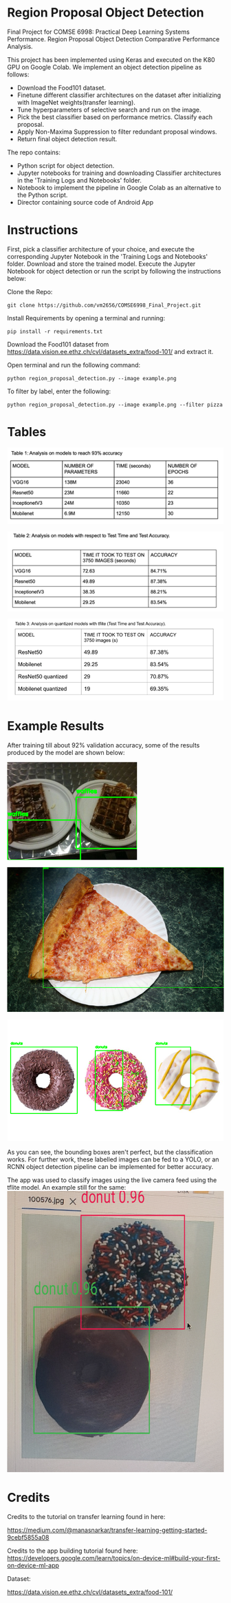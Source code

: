# Region Proposal Object Detection
Final Project for COMSE 6998: Practical Deep Learning Systems Performance. Region Proposal Object Detection Comparative Performance Analysis.

This project has been implemented using Keras and executed on the K80 GPU on Google Colab. We implement an object detection pipeline as follows:
- Download the Food101 dataset.
- Finetune different classifier architectures on the dataset after initializing with ImageNet weights(transfer learning).
- Tune hyperparameters of selective search and run on the image.
- Pick the best classifier based on performance metrics. Classify each proposal.
- Apply Non-Maxima Suppression to filter redundant proposal windows.
- Return final object detection result.

The repo contains:
- Python script for object detection.
- Jupyter notebooks for training and downloading Classifier architectures in the 'Training Logs and Notebooks' folder. 
- Notebook to implement the pipeline in Google Colab as an alternative to the Python script.
- Director containing source code of Android App

# Instructions 

First, pick a classifier architecture of your choice, and execute the corresponding Jupyter Notebook in the 'Training Logs and Notebooks' folder. Download and store the trained model. Execute the Jupyter Notebook for object detection or run the script by following the instructions below:

Clone the Repo:

	git clone https://github.com/vm2656/COMSE6998_Final_Project.git

Install Requirements by opening a terminal and running:

	pip install -r requirements.txt
  
Download the Food101 dataset from https://data.vision.ee.ethz.ch/cvl/datasets_extra/food-101/ and extract it.

Open terminal and run the following command:

	python region_proposal_detection.py --image example.png

To filter by label, enter the following:
     
    python region_proposal_detection.py --image example.png --filter pizza


# Tables 
![](https://github.com/vm2656/COMSE6998_Final_Project/blob/main/Images/Table1.png)

![](https://github.com/vm2656/COMSE6998_Final_Project/blob/main/Images/Table2.png)

![](https://github.com/vm2656/COMSE6998_Final_Project/blob/main/Images/Table3.png)

# Example Results

After training till about 92% validation accuracy, some of the results produced by the model are shown below:

![](https://github.com/vm2656/COMSE6998_Final_Project/blob/main/Images/afternonmax3.png) 

![](https://github.com/vm2656/COMSE6998_Final_Project/blob/main/Images/afternonmax4.png)

![](https://github.com/vm2656/COMSE6998_Final_Project/blob/main/Images/afternonmax5.png)

As you can see, the bounding boxes aren't perfect, but the classification works. For further work, these labelled images can be fed to a YOLO, or an RCNN object detection pipeline can be implemented for better accuracy.  
  
The app was used to classify images using the live camera feed using the tflite model. An example still for the same:
![](https://github.com/vm2656/COMSE6998_Final_Project/blob/main/Images/app_donut.png)

# Credits
Credits to the tutorial on transfer learning found in here:

https://medium.com/@manasnarkar/transfer-learning-getting-started-9cebf5855a08

Credits to the app building tutorial found here:
https://developers.google.com/learn/topics/on-device-ml#build-your-first-on-device-ml-app

Dataset:

https://data.vision.ee.ethz.ch/cvl/datasets_extra/food-101/
